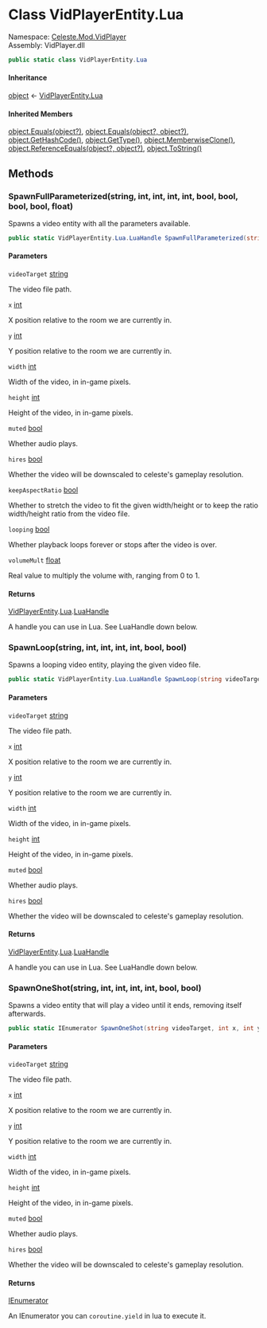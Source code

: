# <a id="Celeste_Mod_VidPlayer_VidPlayerEntity_Lua"></a> Class VidPlayerEntity.Lua

Namespace: [Celeste.Mod.VidPlayer](Celeste.Mod.VidPlayer.md)  
Assembly: VidPlayer.dll  

```csharp
public static class VidPlayerEntity.Lua
```

#### Inheritance

[object](https://learn.microsoft.com/dotnet/api/system.object) ← 
[VidPlayerEntity.Lua](Celeste.Mod.VidPlayer.VidPlayerEntity.Lua.md)

#### Inherited Members

[object.Equals\(object?\)](https://learn.microsoft.com/dotnet/api/system.object.equals\#system\-object\-equals\(system\-object\)), 
[object.Equals\(object?, object?\)](https://learn.microsoft.com/dotnet/api/system.object.equals\#system\-object\-equals\(system\-object\-system\-object\)), 
[object.GetHashCode\(\)](https://learn.microsoft.com/dotnet/api/system.object.gethashcode), 
[object.GetType\(\)](https://learn.microsoft.com/dotnet/api/system.object.gettype), 
[object.MemberwiseClone\(\)](https://learn.microsoft.com/dotnet/api/system.object.memberwiseclone), 
[object.ReferenceEquals\(object?, object?\)](https://learn.microsoft.com/dotnet/api/system.object.referenceequals), 
[object.ToString\(\)](https://learn.microsoft.com/dotnet/api/system.object.tostring)

## Methods

### <a id="Celeste_Mod_VidPlayer_VidPlayerEntity_Lua_SpawnFullParameterized_System_String_System_Int32_System_Int32_System_Int32_System_Int32_System_Boolean_System_Boolean_System_Boolean_System_Boolean_System_Single_"></a> SpawnFullParameterized\(string, int, int, int, int, bool, bool, bool, bool, float\)

Spawns a video entity with all the parameters available.

```csharp
public static VidPlayerEntity.Lua.LuaHandle SpawnFullParameterized(string videoTarget, int x, int y, int width, int height, bool muted, bool hires, bool keepAspectRatio, bool looping, float volumeMult)
```

#### Parameters

`videoTarget` [string](https://learn.microsoft.com/dotnet/api/system.string)

The video file path.

`x` [int](https://learn.microsoft.com/dotnet/api/system.int32)

X position relative to the room we are currently in.

`y` [int](https://learn.microsoft.com/dotnet/api/system.int32)

Y position relative to the room we are currently in.

`width` [int](https://learn.microsoft.com/dotnet/api/system.int32)

Width of the video, in in-game pixels.

`height` [int](https://learn.microsoft.com/dotnet/api/system.int32)

Height of the video, in in-game pixels.

`muted` [bool](https://learn.microsoft.com/dotnet/api/system.boolean)

Whether audio plays.

`hires` [bool](https://learn.microsoft.com/dotnet/api/system.boolean)

Whether the video will be downscaled to celeste's gameplay resolution.

`keepAspectRatio` [bool](https://learn.microsoft.com/dotnet/api/system.boolean)

Whether to stretch the video to fit the given width/height or to keep the ratio width/height ratio from the video file.

`looping` [bool](https://learn.microsoft.com/dotnet/api/system.boolean)

Whether playback loops forever or stops after the video is over.

`volumeMult` [float](https://learn.microsoft.com/dotnet/api/system.single)

Real value to multiply the volume with, ranging from 0 to 1.

#### Returns

 [VidPlayerEntity](Celeste.Mod.VidPlayer.VidPlayerEntity.md).[Lua](Celeste.Mod.VidPlayer.VidPlayerEntity.Lua.md).[LuaHandle](Celeste.Mod.VidPlayer.VidPlayerEntity.Lua.LuaHandle.md)

A handle you can use in Lua. See LuaHandle down below.

### <a id="Celeste_Mod_VidPlayer_VidPlayerEntity_Lua_SpawnLoop_System_String_System_Int32_System_Int32_System_Int32_System_Int32_System_Boolean_System_Boolean_"></a> SpawnLoop\(string, int, int, int, int, bool, bool\)

Spawns a looping video entity, playing the given video file.

```csharp
public static VidPlayerEntity.Lua.LuaHandle SpawnLoop(string videoTarget, int x, int y, int width, int height, bool muted = false, bool hires = true)
```

#### Parameters

`videoTarget` [string](https://learn.microsoft.com/dotnet/api/system.string)

The video file path.

`x` [int](https://learn.microsoft.com/dotnet/api/system.int32)

X position relative to the room we are currently in.

`y` [int](https://learn.microsoft.com/dotnet/api/system.int32)

Y position relative to the room we are currently in.

`width` [int](https://learn.microsoft.com/dotnet/api/system.int32)

Width of the video, in in-game pixels.

`height` [int](https://learn.microsoft.com/dotnet/api/system.int32)

Height of the video, in in-game pixels.

`muted` [bool](https://learn.microsoft.com/dotnet/api/system.boolean)

Whether audio plays.

`hires` [bool](https://learn.microsoft.com/dotnet/api/system.boolean)

Whether the video will be downscaled to celeste's gameplay resolution.

#### Returns

 [VidPlayerEntity](Celeste.Mod.VidPlayer.VidPlayerEntity.md).[Lua](Celeste.Mod.VidPlayer.VidPlayerEntity.Lua.md).[LuaHandle](Celeste.Mod.VidPlayer.VidPlayerEntity.Lua.LuaHandle.md)

A handle you can use in Lua. See LuaHandle down below.

### <a id="Celeste_Mod_VidPlayer_VidPlayerEntity_Lua_SpawnOneShot_System_String_System_Int32_System_Int32_System_Int32_System_Int32_System_Boolean_System_Boolean_"></a> SpawnOneShot\(string, int, int, int, int, bool, bool\)

Spawns a video entity that will play a video until it ends, removing itself afterwards.

```csharp
public static IEnumerator SpawnOneShot(string videoTarget, int x, int y, int width, int height, bool muted = false, bool hires = true)
```

#### Parameters

`videoTarget` [string](https://learn.microsoft.com/dotnet/api/system.string)

The video file path.

`x` [int](https://learn.microsoft.com/dotnet/api/system.int32)

X position relative to the room we are currently in.

`y` [int](https://learn.microsoft.com/dotnet/api/system.int32)

Y position relative to the room we are currently in.

`width` [int](https://learn.microsoft.com/dotnet/api/system.int32)

Width of the video, in in-game pixels.

`height` [int](https://learn.microsoft.com/dotnet/api/system.int32)

Height of the video, in in-game pixels.

`muted` [bool](https://learn.microsoft.com/dotnet/api/system.boolean)

Whether audio plays.

`hires` [bool](https://learn.microsoft.com/dotnet/api/system.boolean)

Whether the video will be downscaled to celeste's gameplay resolution.

#### Returns

 [IEnumerator](https://learn.microsoft.com/dotnet/api/system.collections.ienumerator)

An IEnumerator you can `coroutine.yield` in lua to execute it.


